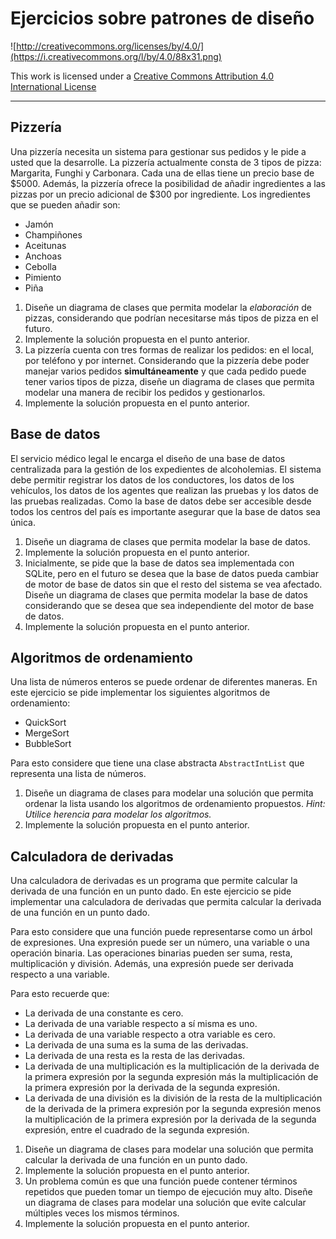 # Ejercicios sobre patrones de diseño

![http://creativecommons.org/licenses/by/4.0/](https://i.creativecommons.org/l/by/4.0/88x31.png)

This work is licensed under a
[Creative Commons Attribution 4.0 International License](http://creativecommons.org/licenses/by/4.0/)

---

## Pizzería

Una pizzería necesita un sistema para gestionar sus pedidos y le pide a usted que la desarrolle.
La pizzería actualmente consta de 3 tipos de pizza: Margarita, Funghi y Carbonara. Cada una de ellas
tiene un precio base de $5000. Además, la pizzería ofrece la posibilidad de añadir ingredientes a 
las pizzas por un precio adicional de $300 por ingrediente. 
Los ingredientes que se pueden añadir son:

- Jamón
- Champiñones
- Aceitunas
- Anchoas
- Cebolla
- Pimiento
- Piña

1. Diseñe un diagrama de clases que permita modelar la _elaboración_ de pizzas, considerando que 
podrían necesitarse más tipos de pizza en el futuro.
2. Implemente la solución propuesta en el punto anterior.
3. La pizzería cuenta con tres formas de realizar los pedidos: en el local, por teléfono y por 
internet. Considerando que la pizzería debe poder manejar varios pedidos **simultáneamente** y que
cada pedido puede tener varios tipos de pizza, diseñe un diagrama de clases que permita modelar
una manera de recibir los pedidos y gestionarlos.
4. Implemente la solución propuesta en el punto anterior.

## Base de datos

El servicio médico legal le encarga el diseño de una base de datos centralizada para la 
gestión de los expedientes de alcoholemias. El sistema debe permitir registrar los datos de
los conductores, los datos de los vehículos, los datos de los agentes que realizan las 
pruebas y los datos de las pruebas realizadas.
Como la base de datos debe ser accesible desde todos los centros del país es importante 
asegurar que la base de datos sea única.

1. Diseñe un diagrama de clases que permita modelar la base de datos.
2. Implemente la solución propuesta en el punto anterior.
3. Inicialmente, se pide que la base de datos sea implementada con SQLite, pero en el futuro
se desea que la base de datos pueda cambiar de motor de base de datos sin que el resto del
sistema se vea afectado. Diseñe un diagrama de clases que permita modelar la base de datos
considerando que se desea que sea independiente del motor de base de datos.
4. Implemente la solución propuesta en el punto anterior.

## Algoritmos de ordenamiento

Una lista de números enteros se puede ordenar de diferentes maneras. En este ejercicio se
pide implementar los siguientes algoritmos de ordenamiento:

- QuickSort
- MergeSort
- BubbleSort

Para esto considere que tiene una clase abstracta `AbstractIntList` que representa una lista
de números.

1. Diseñe un diagrama de clases para modelar una solución que permita ordenar la lista usando
los algoritmos de ordenamiento propuestos. _Hint: Utilice herencia para modelar los algoritmos._
2. Implemente la solución propuesta en el punto anterior.

## Calculadora de derivadas

Una calculadora de derivadas es un programa que permite calcular la derivada de una función
en un punto dado. En este ejercicio se pide implementar una calculadora de derivadas que
permita calcular la derivada de una función en un punto dado.

Para esto considere que una función puede representarse como un árbol de expresiones.
Una expresión puede ser un número, una variable o una operación binaria. Las operaciones
binarias pueden ser suma, resta, multiplicación y división. Además, una expresión
puede ser derivada respecto a una variable.

Para esto recuerde que:
- La derivada de una constante es cero.
- La derivada de una variable respecto a sí misma es uno.
- La derivada de una variable respecto a otra variable es cero.
- La derivada de una suma es la suma de las derivadas.
- La derivada de una resta es la resta de las derivadas.
- La derivada de una multiplicación es la multiplicación de la derivada de la primera expresión
por la segunda expresión más la multiplicación de la primera expresión por la derivada de la
segunda expresión.
- La derivada de una división es la división de la resta de la multiplicación de la derivada de
la primera expresión por la segunda expresión menos la multiplicación de la primera expresión
por la derivada de la segunda expresión, entre el cuadrado de la segunda expresión.

1. Diseñe un diagrama de clases para modelar una solución que permita calcular la derivada de
una función en un punto dado.
2. Implemente la solución propuesta en el punto anterior.
3. Un problema común es que una función puede contener términos repetidos que pueden tomar un tiempo
de ejecución muy alto. Diseñe un diagrama de clases para modelar una solución que evite calcular 
múltiples veces los mismos términos.
4. Implemente la solución propuesta en el punto anterior.

